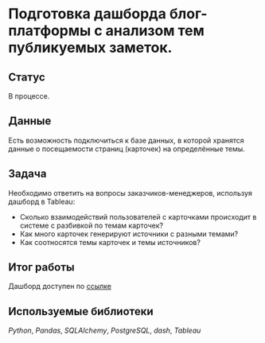 # Подготовка дашборда блог-платформы c анализом тем публикуемых заметок.

## Статус 
В процессе.

## Данные

Есть возможность подключиться к базе данных, в которой хранятся данные о посещаемости страниц (карточек) на определённые темы. 

## Задача

Необходимо ответить на вопросы заказчиков-менеджеров, используя дашборд в Tableau:
- Cколько взаимодействий пользователей с карточками происходит в системе с разбивкой по темам карточек?
- Как много карточек генерируют источники с разными темами?
- Как соотносятся темы карточек и темы источников?

## Итог работы
Дашборд доступен по [ссылке](https://public.tableau.com/app/profile/s.r4662/viz/Sprint17/Dashboard?publish=yes)

## Используемые библиотеки
*Python*, *Pandas*,  *SQLAIchemy*, *PostgreSQL*, *dash*, *Tableau*
